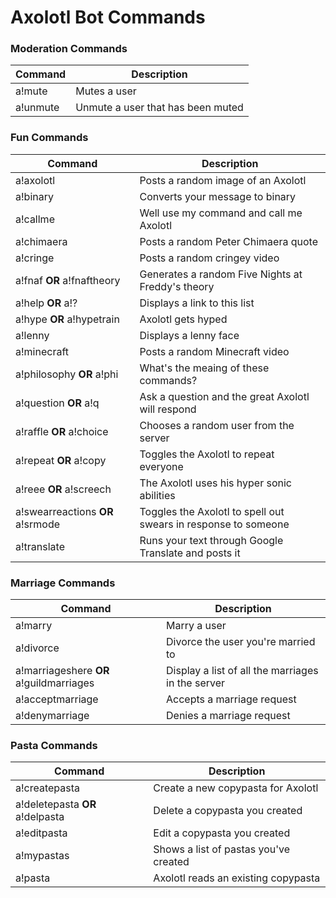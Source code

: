 # Axolotl Bot Commands

### Moderation Commands

| Command  | Description |
| ------------- | ------------- |
| a!mute | Mutes a user |
| a!unmute | Unmute a user that has been muted |

### Fun Commands

| Command  | Description |
| ------------- | ------------- |
| a!axolotl  | Posts a random image of an Axolotl |
| a!binary  | Converts your message to binary |
| a!callme  | Well use my command and call me Axolotl |
| a!chimaera  | Posts a random Peter Chimaera quote |
| a!cringe  | Posts a random cringey video |
| a!fnaf **OR** a!fnaftheory | Generates a random Five Nights at Freddy's theory |
| a!help **OR** a!? | Displays a link to this list |
| a!hype **OR** a!hypetrain | Axolotl gets hyped |
| a!lenny | Displays a lenny face |
| a!minecraft | Posts a random Minecraft video |
| a!philosophy **OR** a!phi | What's the meaing of these commands? |
| a!question **OR** a!q | Ask a question and the great Axolotl will respond |
| a!raffle **OR** a!choice | Chooses a random user from the server |
| a!repeat **OR** a!copy | Toggles the Axolotl to repeat everyone |
| a!reee **OR** a!screech | The Axolotl uses his hyper sonic abilities |
| a!swearreactions **OR** a!srmode | Toggles the Axolotl to spell out swears in response to someone  |
| a!translate | Runs your text through Google Translate and posts it |

### Marriage Commands

| Command  | Description |
| ------------- | ------------- |
| a!marry | Marry a user |
| a!divorce | Divorce the user you're married to |
| a!marriageshere **OR** a!guildmarriages | Display a list of all the marriages in the server |
| a!acceptmarriage | Accepts a marriage request |
| a!denymarriage | Denies a marriage request |


### Pasta Commands

| Command  | Description |
| ------------- | ------------- |
| a!createpasta | Create a new copypasta for Axolotl |
| a!deletepasta **OR** a!delpasta | Delete a copypasta you created |
| a!editpasta | Edit a copypasta you created |
| a!mypastas | Shows a list of pastas you've created |
| a!pasta | Axolotl reads an existing copypasta |
